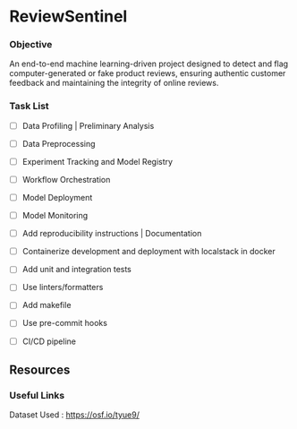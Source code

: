 # ReviewSentinel

### Objective
An end-to-end machine learning-driven project designed to detect and flag computer-generated or fake product reviews, ensuring authentic customer feedback and maintaining the integrity of online reviews.

### Task List
- [ ] Data Profiling | Preliminary Analysis
- [ ] Data Preprocessing
- [ ] Experiment Tracking and Model Registry
- [ ] Workflow Orchestration
- [ ] Model Deployment
- [ ] Model Monitoring
- [ ] Add reproducibility instructions | Documentation
- [ ] Containerize development and deployment with localstack in docker
- [ ] Add unit and integration tests
- [ ] Use linters/formatters
- [ ] Add makefile
- [ ] Use pre-commit hooks
- [ ] CI/CD pipeline


## Resources
### Useful Links
Dataset Used : https://osf.io/tyue9/
